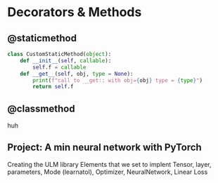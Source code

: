# Decorators & Methods

## @staticmethod

```Python
class CustomStaticMethod(object):
    def __init__(self, callable):
        self.f = callable
    def __get__(self, obj, type = None):
        print(f"call to __get:: with obj={obj} type = {type}")
        return self.f


```

## @classmethod

huh

## Project: A min neural network with PyTorch

Creating the ULM library
Elements that we set to implent
Tensor, layer, parameters, Mode (learnatol), Optimizer, NeuralNetwork, Linear 
Loss 